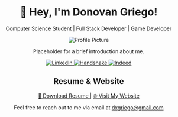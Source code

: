 <!-- Header -->
<h1 align="center">👋 Hey, I'm Donovan Griego!</h1>
<p align="center">Computer Science Student | Full Stack Developer | Game Developer</p>

<!-- Profile Picture (Placeholder) -->
<p align="center">
  <img src="https://via.placeholder.com/150" alt="Profile Picture">
</p>

<!-- About Me (Placeholder) -->
<p align="center">Placeholder for a brief introduction about me.</p>

<!-- Social Links (Horizontal) -->
<p align="center">
  <a href="https://www.linkedin.com/in/donovangriego" target="_blank">
    <img src="https://img.shields.io/badge/LinkedIn-%230A66C2?style=flat&logo=linkedin" alt="LinkedIn">
  </a>
  <a href="https://www.joinhandshake.com/users/yourusername" target="_blank">
    <img src="https://img.shields.io/badge/Handshake-%23000000?style=flat" alt="Handshake">
  </a>
  <a href="https://www.indeed.com/u/dnvnxg" target="_blank">
    <img src="https://img.shields.io/badge/Indeed-%23096DA1?style=flat" alt="Indeed">
  </a>
</p>

<!-- Resume & Website -->
<h2 align="center">Resume & Website</h2>
<p align="center">
  <a href="https://donovan.fyi/resume.pdf" target="_blank">
    📄 Download Resume
  </a>
  |
  <a href="https://donovan.fyi" target="_blank">
    🌐 Visit My Website
  </a>
</p>

<!-- Footer -->
<p align="center">Feel free to reach out to me via email at <a href="mailto:dxgriego@gmail.com" target="_blank">dxgriego@gmail.com</p>
